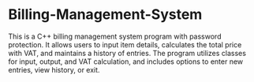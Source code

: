# Billing-Management-System
This is a C++ billing management system program with password protection. It allows users to input item details, calculates the total price with VAT, and maintains a history of entries. The program utilizes classes for input, output, and VAT calculation, and includes options to enter new entries, view history, or exit.
